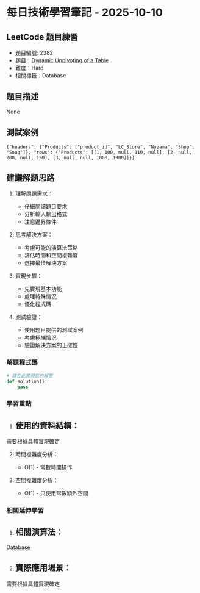 # 每日技術學習筆記 - 2025-10-10

## LeetCode 題目練習
- 題目編號: 2382
- 題目：[Dynamic Unpivoting of a Table](https://leetcode.com/problems/dynamic-unpivoting-of-a-table)
- 難度：Hard
- 相關標籤：Database

## 題目描述
None

## 測試案例
```
{"headers": {"Products": ["product_id", "LC_Store", "Nozama", "Shop", "Souq"]}, "rows": {"Products": [[1, 100, null, 110, null], [2, null, 200, null, 190], [3, null, null, 1000, 1900]]}}
```

## 建議解題思路
1. 理解問題需求：
   - 仔細閱讀題目要求
   - 分析輸入輸出格式
   - 注意邊界條件

2. 思考解決方案：
   - 考慮可能的演算法策略
   - 評估時間和空間複雜度
   - 選擇最佳解決方案

3. 實現步驟：
   - 先實現基本功能
   - 處理特殊情況
   - 優化程式碼

4. 測試驗證：
   - 使用題目提供的測試案例
   - 考慮極端情況
   - 驗證解決方案的正確性


### 解題程式碼
```python
# 請在此實現您的解答
def solution():
    pass
```

### 學習重點
1. 使用的資料結構：
   - 
需要根據具體實現確定

2. 時間複雜度分析：
   - O(1) - 常數時間操作

3. 空間複雜度分析：
   - O(1) - 只使用常數額外空間

### 相關延伸學習
1. 相關演算法：
   - 
Database

2. 實際應用場景：
   - 
需要根據具體實現確定
